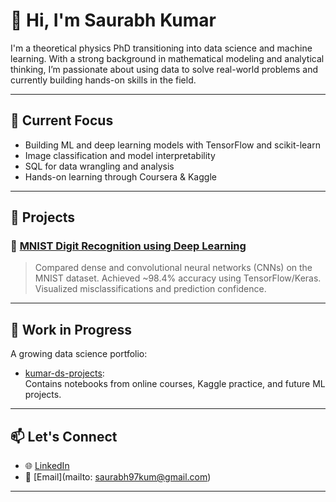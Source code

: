 # 👋 Hi, I'm Saurabh Kumar

I'm a theoretical physics PhD transitioning into data science and machine learning. With a strong background in mathematical modeling and analytical thinking, I’m passionate about using data to solve real-world problems and currently building hands-on skills in the field.

---

## 🧠 Current Focus

- Building ML and deep learning models with TensorFlow and scikit-learn
- Image classification and model interpretability
- SQL for data wrangling and analysis
- Hands-on learning through Coursera & Kaggle

---

## 📁 Projects

### 🔹 [MNIST Digit Recognition using Deep Learning](https://github.com/saurabh97kum/mnist-digit-recognition-cnn-tensorflow)
> Compared dense and convolutional neural networks (CNNs) on the MNIST dataset. Achieved ~98.4% accuracy using TensorFlow/Keras. Visualized misclassifications and prediction confidence.

---

## 🧪 Work in Progress

A growing data science portfolio:

- [kumar-ds-projects](https://github.com/saurabh97kum/kumar-ds-projects):  
  Contains notebooks from online courses, Kaggle practice, and future ML projects.

---

## 📫 Let's Connect

- 🌐 [LinkedIn](https://www.linkedin.com/in/saurabh-kumar-853546147/)
- 📧 [Email](mailto: saurabh97kum@gmail.com)

---
